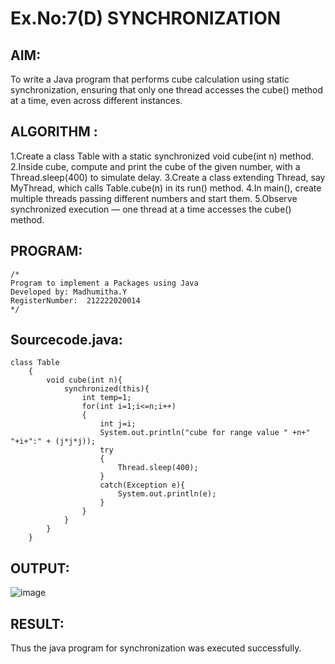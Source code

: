 # Ex.No:7(D) SYNCHRONIZATION
## AIM:
 To write a Java program that performs cube calculation using static synchronization, ensuring that only one thread accesses the cube() method at a time, even across different instances.
## ALGORITHM :
1.Create a class Table with a static synchronized void cube(int n) method.
2.Inside cube, compute and print the cube of the given number, with a Thread.sleep(400) to simulate delay.
3.Create a class extending Thread, say MyThread, which calls Table.cube(n) in its run() method.
4.In main(), create multiple threads passing different numbers and start them.
5.Observe synchronized execution — one thread at a time accesses the cube() method.





## PROGRAM:
 ```
/*
Program to implement a Packages using Java
Developed by: Madhumitha.Y
RegisterNumber:  212222020014
*/
```

## Sourcecode.java:
```
class Table
    {  
        void cube(int n){
            synchronized(this){
                int temp=1;
                for(int i=1;i<=n;i++)
                {
                    int j=i;
                    System.out.println("cube for range value " +n+" "+i+":" + (j*j*j));
                    try
                    {
                        Thread.sleep(400);
                    }
                    catch(Exception e){
                        System.out.println(e);
                    }
                }
            }
        }
    }
```





## OUTPUT:
![image](https://github.com/user-attachments/assets/cfa8120d-4783-48aa-a2d1-650cc08596e5)



## RESULT:
Thus the java program for synchronization was executed successfully.


